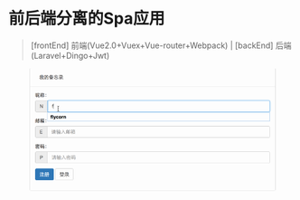 # 前后端分离的Spa应用

> [frontEnd] 前端(Vue2.0+Vuex+Vue-router+Webpack) | [backEnd] 后端(Laravel+Dingo+Jwt)

![Spa应用](https://raw.githubusercontent.com/flycorn/CodeLife/master/frontBackSpa/frontBackSpa.gif)

